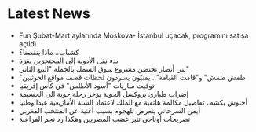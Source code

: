 # Latest News
-  Fun Şubat-Mart aylarında Moskova- İstanbul uçacak, programını satışa açıldı
-  كشباب.. ماذا ينقصنا؟
-  بدء نقل الأدوية إلى المحتجزين بغزة
-  بني أنصار تحتضن مشروع سوق السمك بالجملة "البيع الثاني"
-  "طمش طمش" و"قامت القيامة".. يمنيّون يسردون لحظات قصف مواقع الحوثيين
-  توقيت مباريات "أسود الأطلس" في كأس إفريقيا
-  إضراب طياري بروكسل الجوية يؤخر رحلة جوية الى الحسيمة
-  أخنوش يكشف تفاصيل مكالمة هاتفية مع الملك لاعتماد السنة الأمازيغية عيدا وطنيا
-  أيمن السرحاني يتعرض للهجوم بسبب أغنية عن المنتخب المغربي
-  تصريحات أوناحي تثير غضب المصريين وهكذا رد نجم الفراعنة
